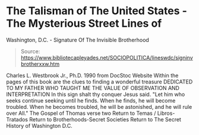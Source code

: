 # The Talisman of The United States - The Mysterious Street Lines of 
Washington, D.C. - Signature Of The Invisible Brotherhood

> Source: https://www.bibliotecapleyades.net/SOCIOPOLITICA/lineswdc/signinvbrotherxxw.htm

Charles L. Westbrook Jr., Ph.D.
1990
from DocStoc Website
Within the pages of this book are the clues to finding a wonderful treasure DEDICATED TO MY FATHER WHO TAUGHT ME THE VALUE OF OBSERVATION AND INTERPRETATION In this sign shalt thy conquer Jesus said. "Let him who seeks continue seeking until he finds. When he finds, he will become troubled. When he becomes troubled, he will be astonished,
and he will rule over All."
The Gospel of Thomas
verse two
Return to Temas / Libros-Tratados
Return to Brotherhoods-Secret Societies
Return to The Secret History of Washington D.C.
